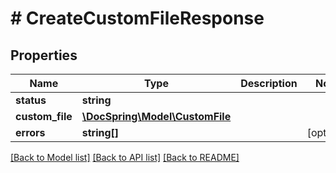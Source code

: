 # # CreateCustomFileResponse

## Properties

Name | Type | Description | Notes
------------ | ------------- | ------------- | -------------
**status** | **string** |  |
**custom_file** | [**\DocSpring\Model\CustomFile**](CustomFile.md) |  |
**errors** | **string[]** |  | [optional]

[[Back to Model list]](../../README.md#models) [[Back to API list]](../../README.md#endpoints) [[Back to README]](../../README.md)
